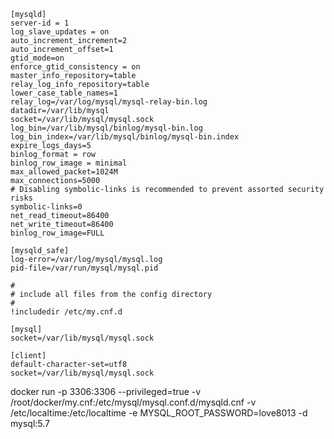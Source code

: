 ```text
[mysqld]
server-id = 1
log_slave_updates = on
auto_increment_increment=2
auto_increment_offset=1
gtid_mode=on
enforce_gtid_consistency = on
master_info_repository=table
relay_log_info_repository=table
lower_case_table_names=1
relay_log=/var/log/mysql/mysql-relay-bin.log
datadir=/var/lib/mysql
socket=/var/lib/mysql/mysql.sock
log_bin=/var/lib/mysql/binlog/mysql-bin.log
log_bin_index=/var/lib/mysql/binlog/mysql-bin.index
expire_logs_days=5
binlog_format = row
binlog_row_image = minimal
max_allowed_packet=1024M
max_connections=5000
# Disabling symbolic-links is recommended to prevent assorted security risks
symbolic-links=0
net_read_timeout=86400
net_write_timeout=86400
binlog_row_image=FULL

[mysqld_safe]
log-error=/var/log/mysql/mysql.log
pid-file=/var/run/mysql/mysql.pid

#
# include all files from the config directory
#
!includedir /etc/my.cnf.d

[mysql]
socket=/var/lib/mysql/mysql.sock

[client]
default-character-set=utf8
socket=/var/lib/mysql/mysql.sock
```

docker run -p 3306:3306 --privileged=true -v /root/docker/my.cnf:/etc/mysql/mysql.conf.d/mysqld.cnf -v /etc/localtime:/etc/localtime -e MYSQL_ROOT_PASSWORD=love8013 -d mysql:5.7